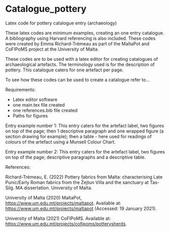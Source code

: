 # Catalogue_pottery
Latex code for pottery catalogue entry (archaeology)

These latex codes are minimum examples, creating an one entry catalogue. A bibliography using Harvard referencing is also included. 
These codes were created by Emma Richard-Trémeau as part of the MaltaPot and CoFIPoMS project at the University of Malta. 

These codes are to be used with a latex editor for creating catalogues of archaeological artefacts. The terminology used is for the description of pottery. This catalogue caters for one artefact per page. 

To see how these codes can be used to create a catalogue refer to... 

Requirements: 
- Latex editor software
- one main.tex file created
- one references.bib file created
- Paths for figures

Entry example number 1:
This entry caters for the artefact label, two figures on top of the page; then 1 descriptive paragraph and one wrapped figure (a section drawing for example); then a table - here used for readings of colours of the artefact using a Munsell Colour Chart. 

Entry example number 2:
This entry caters for the artefact label, two figures on top of the page; descriptive paragraphs and a descriptive table. 





References: 

Richard-Trémeau, E. (2022) Pottery fabrics from Malta: characterising Late Punic/Early Roman fabrics from the Żejtun Villa and the sanctuary at Tas-Silġ. MA dissertation. University of Malta.

University of Malta (2020) MaltaPot, https://www.um.edu.mt/projects/maltapot. Available at: https://www.um.edu.mt/projects/maltapot (Accessed: 19 January 2021).

University of Malta (2021) CoFIPoMS. Available at: https://www.um.edu.mt/projects/cofipoms/potterysherds.

